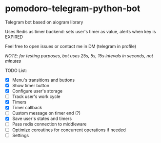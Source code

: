 # pomodoro-telegram-python-bot
Telegram bot based on aiogram library

Uses Redis as timer backend: sets user's timer as value, alerts when key is EXPIRED

Feel free to open issues or contact me in DM (telegram in profile)

*NOTE: for testing purposes, bot uses 25s, 5s, 15s intevals in seconds, not minutes* 

TODO List:
* [x] Menu's transitions and buttons
* [x] Show timer button
* [x] Configure user's storage
* [ ] Track user's work cycle
* [x] Timers
* [x] Timer callback
* [ ] Custom message on timer end (?)
* [x] Save user's states and timers
* [ ] Pass redis connection to middleware
* [ ] Optimize coroutines for concurrent operations if needed
* [ ] Settings
